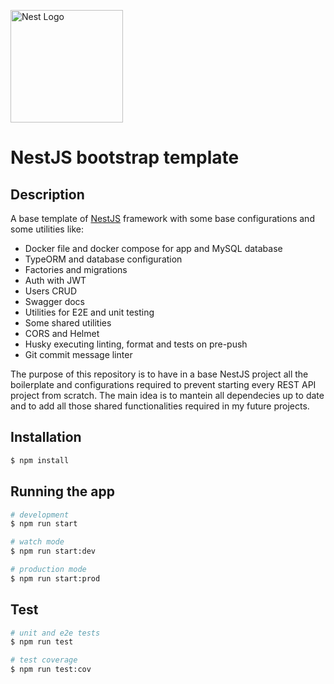 <p align="left">
  <a href="http://nestjs.com/" target="blank"><img src="https://nestjs.com/img/logo_text.svg" width="180" alt="Nest Logo" /></a>
</p>

# NestJS bootstrap template

## Description

A base template of [NestJS](https://github.com/nestjs/nest) framework with some base configurations and some utilities like:

-   Docker file and docker compose for app and MySQL database
-   TypeORM and database configuration
-   Factories and migrations
-   Auth with JWT
-   Users CRUD
-   Swagger docs
-   Utilities for E2E and unit testing
-   Some shared utilities
-   CORS and Helmet
-   Husky executing linting, format and tests on pre-push
-   Git commit message linter

The purpose of this repository is to have in a base NestJS project all the boilerplate and configurations required to prevent starting every REST API project from scratch. The main idea is to mantein all dependecies up to date and to add all those shared functionalities required in my future projects.

## Installation

```bash
$ npm install
```

## Running the app

```bash
# development
$ npm run start

# watch mode
$ npm run start:dev

# production mode
$ npm run start:prod
```

## Test

```bash
# unit and e2e tests
$ npm run test

# test coverage
$ npm run test:cov
```
